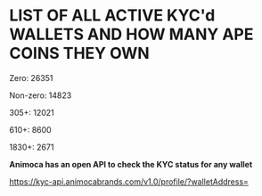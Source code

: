 # LIST OF ALL ACTIVE KYC'd WALLETS AND HOW MANY APE COINS THEY OWN

Zero: 26351

Non-zero: 14823

305+: 12021

610+: 8600

1830+: 2671

**Animoca has an open API to check the KYC status for any wallet**

https://kyc-api.animocabrands.com/v1.0/profile/?walletAddress=